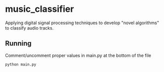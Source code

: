 # music_classifier
Applying digital signal processing techniques to develop "novel algorithms" to classify audio tracks.

## Running
Comment/uncomment proper values in main.py at the bottom of the file
```
python main.py
```